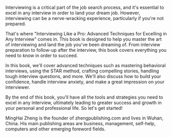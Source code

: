 

Interviewing is a critical part of the job search process, and it's essential to excel in any interview in order to land your dream job. However, interviewing can be a nerve-wracking experience, particularly if you're not prepared.

That's where "Interviewing Like a Pro: Advanced Techniques for Excelling in Any Interview" comes in. This book is designed to help you master the art of interviewing and land the job you've been dreaming of. From interview preparation to follow-up after the interview, this book covers everything you need to know in order to succeed.

In this book, we'll cover advanced techniques such as mastering behavioral interviews, using the STAR method, crafting compelling stories, handling tough interview questions, and more. We'll also discuss how to build your confidence, handle interview anxiety, and make a great impression on your interviewer.

By the end of this book, you'll have all the tools and strategies you need to excel in any interview, ultimately leading to greater success and growth in your personal and professional life. So let's get started!

MingHai Zheng is the founder of zhengpublishing.com and lives in Wuhan, China. His main publishing areas are business, management, self-help, computers and other emerging foreword fields.
